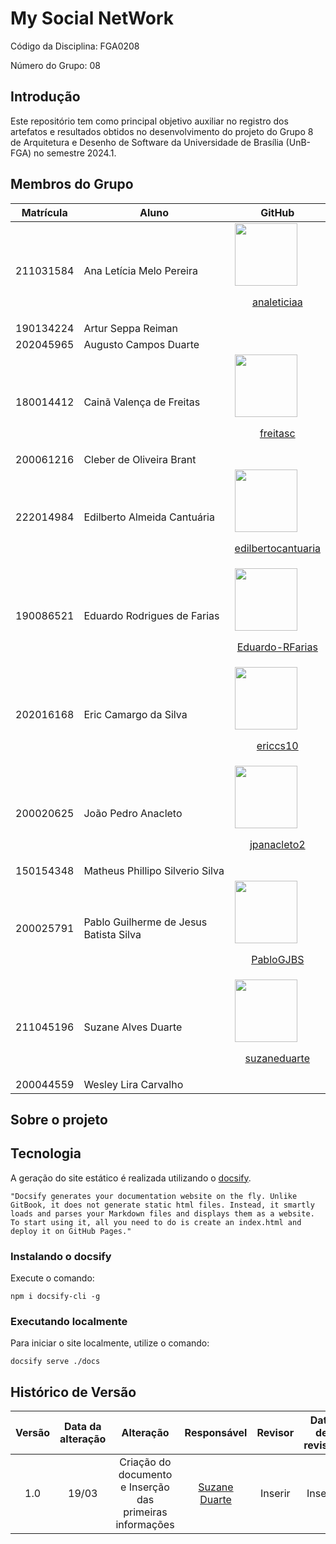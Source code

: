# My Social NetWork 

Código da Disciplina: FGA0208

Número do Grupo: 08

## Introdução

Este repositório tem como principal objetivo auxiliar no registro dos artefatos e resultados obtidos no desenvolvimento do projeto do Grupo 8 de Arquitetura e Desenho de Software da Universidade de Brasília (UnB-FGA) no semestre 2024.1.

## Membros do Grupo
| Matrícula | Aluno | GitHub |
| -- | -- | -- |
| 211031584 | Ana Letícia Melo Pereira |[<img src="https://github.com/analeticiaa.png" width="100px">](https://github.com/analeticiaa)<br/><p align="center"><a href="https://github.com/analeticiaa">analeticiaa</a></p> |
| 190134224 | Artur Seppa Reiman ||
| 202045965 | Augusto Campos Duarte | |
| 180014412 | Cainã Valença de Freitas | [<img src="https://github.com/freitasc.png" width="100px">](https://github.com/freitasc)<br/><p align="center"><a href="https://github.com/freitasc">freitasc</a></p>  |
| 200061216 | Cleber de Oliveira Brant | |
| 222014984 | Edilberto Almeida Cantuária | [<img src="https://github.com/edilbertocantuaria.png" width="100px">](https://github.com/edilbertocantuaria)<br/><p align="center"><a href="https://github.com/edilbertocantuaria">edilbertocantuaria</a></p> |
| 190086521 | Eduardo Rodrigues de Farias |[<img src="https://github.com/Eduardo-RFarias.png" width="100px">](https://github.com/Eduardo-RFarias)<br/><p align="center"><a href="https://github.com/Eduardo-RFarias">Eduardo-RFarias</a></p>|
| 202016168 | Eric Camargo da Silva |[<img src="https://github.com/ericcs10.png" width="100px">](https://github.com/ericcs10)<br/><p align="center"><a href="https://github.com/ericcs10">ericcs10</a></p> |
| 200020625 | João Pedro Anacleto | [<img src="https://github.com/jpanacleto2.png" width="100px">](https://github.com/jpanacleto2)<br/><p align="center"><a href="https://github.com/jpanacleto2">jpanacleto2</a></p> |
| 150154348 | Matheus Phillipo Silverio Silva | |
| 200025791 | Pablo Guilherme de Jesus Batista Silva | [<img src="https://github.com/PabloGJBS.png" width="100px">](https://github.com/PabloGJBS)<br/><p align="center"><a href="https://github.com/PabloGJBS">PabloGJBS</a></p>|
| 211045196 | Suzane Alves Duarte |[<img src="https://github.com/suzaneduarte.png" width="100px">](https://github.com/suzaneduarte)<br/><p align="center"><a href="https://github.com/suzaneduarte">suzaneduarte</a></p> |
| 200044559 | Wesley Lira Carvalho | |


## Sobre o projeto 

## Tecnologia

A geração do site estático é realizada utilizando o [docsify](https://docsify.js.org/).

```shell
"Docsify generates your documentation website on the fly. Unlike GitBook, it does not generate static html files. Instead, it smartly loads and parses your Markdown files and displays them as a website. To start using it, all you need to do is create an index.html and deploy it on GitHub Pages."
```

### Instalando o docsify

Execute o comando:

```shell
npm i docsify-cli -g
```

### Executando localmente

Para iniciar o site localmente, utilize o comando:

```shell
docsify serve ./docs
```

## Histórico de Versão
|  Versão  | Data da alteração | Alteração | Responsável | Revisor | Data de revisão |
| :---: | :---: | :---: | :---: | :---: | :---: |
| 1.0 | 19/03 | Criação do documento e Inserção das primeiras informações | [Suzane Duarte](https://github.com/suzaneduarte) | Inserir | Inserir |

